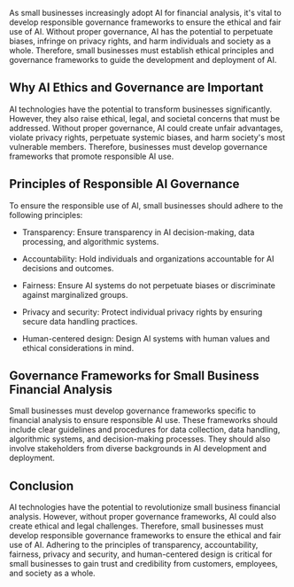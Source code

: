 
As small businesses increasingly adopt AI for financial analysis, it's vital to develop responsible governance frameworks to ensure the ethical and fair use of AI. Without proper governance, AI has the potential to perpetuate biases, infringe on privacy rights, and harm individuals and society as a whole. Therefore, small businesses must establish ethical principles and governance frameworks to guide the development and deployment of AI.

Why AI Ethics and Governance are Important
------------------------------------------

AI technologies have the potential to transform businesses significantly. However, they also raise ethical, legal, and societal concerns that must be addressed. Without proper governance, AI could create unfair advantages, violate privacy rights, perpetuate systemic biases, and harm society's most vulnerable members. Therefore, businesses must develop governance frameworks that promote responsible AI use.

Principles of Responsible AI Governance
---------------------------------------

To ensure the responsible use of AI, small businesses should adhere to the following principles:

* Transparency: Ensure transparency in AI decision-making, data processing, and algorithmic systems.

* Accountability: Hold individuals and organizations accountable for AI decisions and outcomes.

* Fairness: Ensure AI systems do not perpetuate biases or discriminate against marginalized groups.

* Privacy and security: Protect individual privacy rights by ensuring secure data handling practices.

* Human-centered design: Design AI systems with human values and ethical considerations in mind.

Governance Frameworks for Small Business Financial Analysis
-----------------------------------------------------------

Small businesses must develop governance frameworks specific to financial analysis to ensure responsible AI use. These frameworks should include clear guidelines and procedures for data collection, data handling, algorithmic systems, and decision-making processes. They should also involve stakeholders from diverse backgrounds in AI development and deployment.

Conclusion
----------

AI technologies have the potential to revolutionize small business financial analysis. However, without proper governance frameworks, AI could also create ethical and legal challenges. Therefore, small businesses must develop responsible governance frameworks to ensure the ethical and fair use of AI. Adhering to the principles of transparency, accountability, fairness, privacy and security, and human-centered design is critical for small businesses to gain trust and credibility from customers, employees, and society as a whole.
